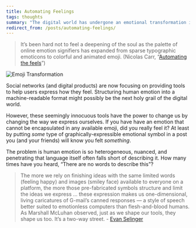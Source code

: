 ```yaml
---
title: Automating Feelings
tags: thoughts
summary: "The digital world has undergone an emotional transformation in the past few years. The once plain, typographic emoticons graphically expressing human emotion have now become an expansive collection of visually stimulating emoji. Will automating the expression of human emotion change us?"
redirect_from: /posts/automating-feelings/
---
```


> It’s been hard not to feel a deepening of the soul as the palette of online emotion signifiers has expanded from sparse typographic emoticons to colorful and animated emoji. (Nicolas Carr, “[Automating the feels](http://www.roughtype.com/?p=3693)”)

![Emoji Transformation](https://cdn.jim-nielsen.com/blog/2013/emoji-transformation.png)

Social networks (and digital products) are now focusing on providing tools to help users express how they feel. Structuring human emotion into a machine-readable format might possibly be the next holy grail of the digital world.

However, these seemingly innocuous tools have the power to change us by changing the way we express ourselves. If you have have an emotion that cannot be encapsulated in any available emoji, did you really feel it? At least by putting *some* type of graphically-expressible emotional symbol in a post you (and your friends) will know you felt *something*.

The problem is human emotion is so heterogeneous, nuanced, and penetrating that language itself often falls short of describing it. How many times have you heard, “There are no words to describe this”?

> The more we rely on finishing ideas with the same limited words (feeling happy) and images (smiley face) available to everyone on a platform, the more those pre-fabricated symbols structure and limit the ideas we express … these expression makes us one-dimensional, living caricatures of G-mail’s canned responses — a style of speech better suited to emotionless computers than flesh-and-blood humans. As Marshall McLuhan observed, just as we shape our tools, they shape us too. It’s a two-way street. - [Evan Selinger](http://www.wired.com/opinion/2013/08/move-over-social-graph-its-time-for-the-mood-graph-and-that-might-not-be-a-good-thing/)






